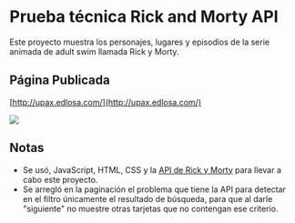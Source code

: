 # Prueba técnica Rick and Morty API

<p>Este proyecto muestra los personajes, lugares y episodios de la serie animada de adult swim llamada Rick y Morty.</p>

## Página Publicada
[http://upax.edlosa.com/](http://upax.edlosa.com/)

![](https://github.com/edulosa83/upax-Rick-Morty/blob/main/_assets/screenshotWebPage.png?raw=true)

## Notas
- Se usó, JavaScript, HTML, CSS y la [API de Rick y Morty](https://rickandmortyapi.com/ "API de Rick y Morty") para llevar a cabo este proyecto.
- Se arregló en la paginación el problema que tiene la API para detectar en el filtro únicamente el resultado de búsqueda, para que al darle "siguiente" no muestre otras tarjetas que no contengan ese criterio.
